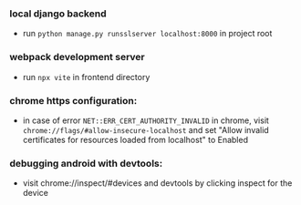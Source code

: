 ### local django backend
- run `python manage.py runsslserver localhost:8000` in project root

### webpack development server
- run `npx vite` in frontend directory

### chrome https configuration:
- in case of error `NET::ERR_CERT_AUTHORITY_INVALID` in chrome, visit `chrome://flags/#allow-insecure-localhost` and set "Allow invalid certificates for resources loaded from localhost" to Enabled

### debugging android with devtools:
- visit chrome://inspect/#devices and devtools by clicking inspect for the device
